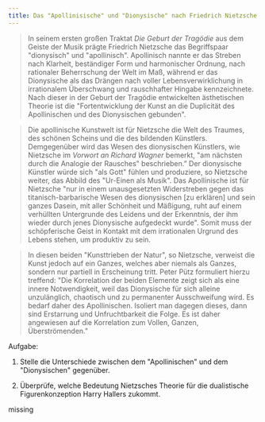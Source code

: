 ```yaml
---
title: Das "Apollinisische" und "Dionysische" nach Friedrich Nietzsche
---
```


> In seinem ersten großen Traktat *Die Geburt der Tragödie* aus dem Geiste der
> Musik prägte Friedrich Nietzsche das Begriffspaar "dionysisch" und
> "apollinisch". Apollinisch nannte er das Streben nach Klarheit, beständiger
> Form und harmonischer Ordnung, nach rationaler Beherrschung der Welt im Maß,
> während er das Dionysische als das Drängen nach voller Lebensverwirklichung in
> irrationalem Überschwang und rauschhafter Hingabe kennzeichnete. Nach dieser
> in der Geburt der Tragödie entwickelten ästhetischen Theorie ist die
> "Fortentwicklung der Kunst an die Duplicität des Apollinischen und des
> Dionysischen gebunden".

> Die apollinische Kunstwelt ist für Nietzsche die Welt des Traumes, des schönen
> Scheins und die des bildenden Künstlers. Demgegenüber wird das Wesen des
> dionysischen Künstlers, wie Nietzsche im *Vorwort an Richard Wagner* bemerkt,
> "am nächsten durch die Analogie der Rausches" beschrieben.” Der dionysische
> Künstler würde sich "als Gott" fühlen und produziere, so Nietzsche weiter, das
> Abbild des "Ur-Einen als Musik". Das Apollinische ist für Nietzsche "nur in
> einem unausgesetzten Widerstreben gegen das titanisch-barbarische Wesen des
> dionysischen [zu erklären] und sein ganzes Dasein, mit aller Schönheit und
> Mäßigung, ruht auf einem verhüllten Untergrunde des Leidens und der
> Erkenntnis, der ihm wieder durch jenes Dionysische aufgedeckt wurde". Somit
> muss der schöpferische Geist in Kontakt mit dem irrationalen Urgrund des
> Lebens stehen, um produktiv zu sein.

> In diesen beiden "Kunsttrieben der Natur", so Nietzsche, verweist die Kunst
> jedoch auf ein Ganzes, welches aber niemals als Ganzes, sondern nur partiell
> in Erscheinung tritt. Peter Pütz formuliert hierzu treffend: "Die Korrelation
> der beiden Elemente zeigt sich als eine innere Notwendigkeit, weil das
> Dionysische für sich alleine unzulänglich, chaotisch und zu permanenter
> Ausschweifung wird. Es bedarf daher des Apollinischen. Isoliert man dagegen
> dieses, dann sind Erstarrung und Unfruchtbarkeit die Folge. Es ist daher
> angewiesen auf die Korrelation zum Vollen, Ganzen, Überströmenden."

Aufgabe:

1. Stelle die Unterschiede zwischen dem "Apollinischen" und dem "Dionysischen"
   gegenüber.

2. Überprüfe, welche Bedeutung Nietzsches Theorie für die dualistische
   Figurenkonzeption Harry Hallers zukommt.

missing
